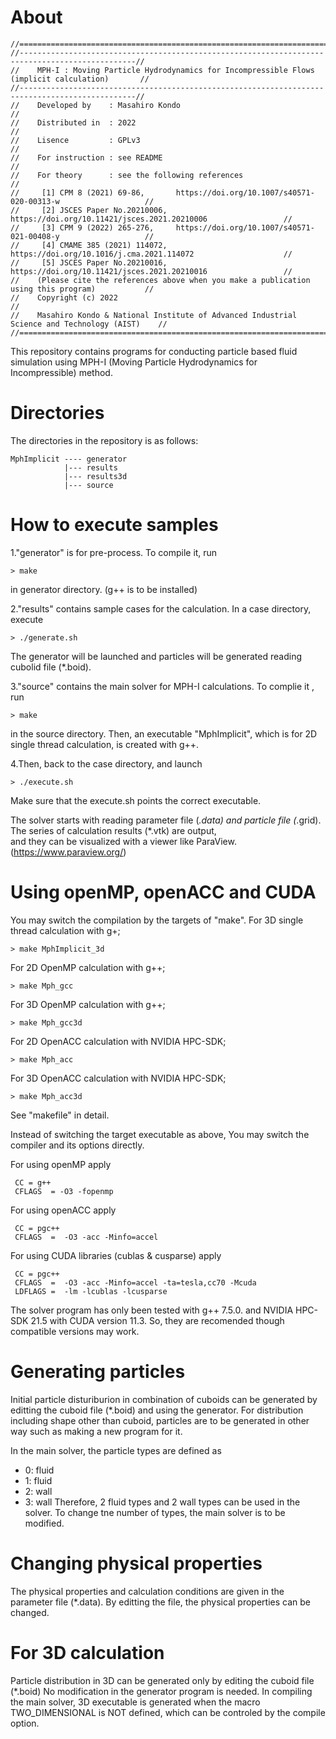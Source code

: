 # About

```
//================================================================================================//
//------------------------------------------------------------------------------------------------//
//    MPH-I : Moving Particle Hydrodynamics for Incompressible Flows (implicit calculation)       //
//------------------------------------------------------------------------------------------------//
//    Developed by    : Masahiro Kondo                                                            //
//    Distributed in  : 2022                                                                      //
//    Lisence         : GPLv3                                                                     //
//    For instruction : see README                                                                //
//    For theory      : see the following references                                              //
//     [1] CPM 8 (2021) 69-86,       https://doi.org/10.1007/s40571-020-00313-w                   //
//     [2] JSCES Paper No.20210006,  https://doi.org/10.11421/jsces.2021.20210006                 //
//     [3] CPM 9 (2022) 265-276,     https://doi.org/10.1007/s40571-021-00408-y                   //
//     [4] CMAME 385 (2021) 114072,  https://doi.org/10.1016/j.cma.2021.114072                    //
//     [5] JSCES Paper No.20210016,  https://doi.org/10.11421/jsces.2021.20210016                 //
//    (Please cite the references above when you make a publication using this program)           //
//    Copyright (c) 2022                                                                          //
//    Masahiro Kondo & National Institute of Advanced Industrial Science and Technology (AIST)    //
//================================================================================================//
```

This repository contains programs for conducting particle based fluid simulation
using MPH-I (Moving Particle Hydrodynamics for Incompressible) method. 


# Directories
The directories in the repository is as follows:  

```
MphImplicit ---- generator
            |--- results
            |--- results3d
            |--- source

```        

# How to execute samples

1."generator" is for pre-process. To compile it, run
```
> make 
```
in generator directory. (g++ is to be installed)

2."results" contains sample cases for the calculation. 
In a case directory, execute

```
> ./generate.sh
```

The generator will be launched and particles will be generated
reading cubolid file (*.boid).

3."source" contains the main solver for MPH-I calculations. 
To complie it , run

```
> make 
```
in the source directory. Then, an executable "MphImplicit", 
which is for 2D single thread calculation, is created with g++. 

4.Then, back to the case directory, and launch

```
> ./execute.sh
```
Make sure that the execute.sh points the correct executable. 

The solver starts with reading parameter file (*.data) 
and particle file (*.grid). 
The series of calculation results (*.vtk) are output,  
and they can be visualized with a viewer like ParaView. 
(https://www.paraview.org/)


# Using openMP, openACC and CUDA
You may switch the compilation by the targets of "make".
For 3D single thread calculation with g+;
```
> make MphImplicit_3d
``` 
For 2D OpenMP calculation with g++;
```
> make Mph_gcc
``` 
For 3D OpenMP calculation with g++; 
```
> make Mph_gcc3d
``` 
For 2D OpenACC calculation with NVIDIA HPC-SDK;
```
> make Mph_acc
``` 
For 3D OpenACC calculation with NVIDIA HPC-SDK;
```
> make Mph_acc3d
``` 
See "makefile" in detail. 

Instead of switching the target executable as above, 
You may switch the compiler and its options directly. 

For using openMP apply
```
 CC = g++
 CFLAGS  = -O3 -fopenmp 
```
For using openACC apply
```
 CC = pgc++
 CFLAGS  =  -O3 -acc -Minfo=accel  
```

For using CUDA libraries (cublas & cusparse) apply
```
 CC = pgc++
 CFLAGS  =  -O3 -acc -Minfo=accel -ta=tesla,cc70 -Mcuda
 LDFLAGS =  -lm -lcublas -lcusparse
```
 
The solver program has only been tested with 
   g++ 7.5.0.   and   NVIDIA HPC-SDK 21.5 with CUDA version 11.3.
So, they are recomended though compatible versions may work. 


# Generating particles 
Initial particle disturiburion in combination of cuboids 
can be generated by editting the cuboid file (*.boid) and using the generator. 
For distribution including shape other than cuboid, particles 
are to be generated in other way such as making a new program for it.   
  
In the main solver, the particle types are defined as
- 0: fluid 
- 1: fluid
- 2: wall
- 3: wall
Therefore, 2 fluid types and 2 wall types can be used in the solver. 
To change tne number of types, the main solver is to be modified. 

# Changing physical properties 
The physical properties and calculation conditions are given in 
the parameter file (*.data). By editting the file, the physical 
properties can be changed. 


# For 3D calculation 
Particle distribution in 3D can be generated only by editing the 
cuboid file (*.boid) No modification in the generator program is needed. 
In compiling the main solver, 3D executable is generated 
when the macro TWO_DIMENSIONAL is NOT defined, 
which can be controled by the compile option.   
  


